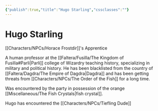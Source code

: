```yaml
---
{"publish":true,"title":"Hugo Starling","cssclasses":""}
---
```



# Hugo Starling

[[Characters/NPCs/Horace Frostdir]]'s Apprentice

A human professor at the [[Faltera/Fusilla/The Kingdom of Fusilla#Parli\|Parli]] college of Wizardry teaching history, specializing in military and political history. He has been blacklisted from the country of [[Faltera/Dagdra/The Empire of Dagdra\|Dagdra]] and has been getting threats from [[Characters/NPCs/The Order of the Fish]] for a long time.

Was encountered by the party in possession of the orange [[Miscellaneous/The Fish Crystals\|fish crystal]].

Hugo has encountered the [[Characters/NPCs/Tiefling Dude]]
